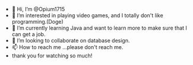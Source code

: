 - 👋 Hi, I’m @Opium1715
- 👀 I’m interested in playing video games, and I totally don't like programming.(Doge)
- 🌱 I’m currently learning Java and want to learn more to make sure that I can get a job.
- 💞️ I’m looking to collaborate on database design.
- 📫 How to reach me ...please don't reach me.
- thank you for watching so much!
<!---
Opium1715/Opium1715 is a ✨ special ✨ repository because its `README.md` (this file) appears on your GitHub profile.
You can click the Preview link to take a look at your changes.
--->
